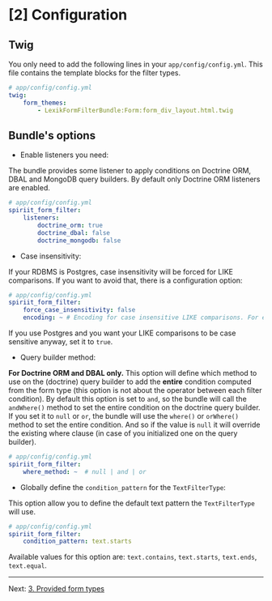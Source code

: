 [2] Configuration
=================

Twig
----

You only need to add the following lines in your `app/config/config.yml`. This file contains the template blocks for the filter types.

```yaml
# app/config/config.yml
twig:
    form_themes:
        - LexikFormFilterBundle:Form:form_div_layout.html.twig
```

Bundle's options
----------------

* Enable listeners you need:

The bundle provides some listener to apply conditions on Doctrine ORM, DBAL and MongoDB query builders.
By default only Doctrine ORM listeners are enabled.

```yaml
# app/config/config.yml
spiriit_form_filter:
    listeners:
        doctrine_orm: true
        doctrine_dbal: false
        doctrine_mongodb: false
```

* Case insensitivity:

If your RDBMS is Postgres, case insensitivity will be forced for LIKE comparisons.
If you want to avoid that, there is a configuration option:

```yaml
# app/config/config.yml
spiriit_form_filter:
    force_case_insensitivity: false
    encoding: ~ # Encoding for case insensitive LIKE comparisons. For example: UTF-8
```

If you use Postgres and you want your LIKE comparisons to be case sensitive
anyway, set it to `true`.

* Query builder method:

**For Doctrine ORM and DBAL only.**
This option will define which method to use on the (doctrine) query builder to add the **entire** condition computed from the form type (this option is not about the operator between each filter condition).
By default this option is set to `and`, so the bundle will call the `andWhere()` method to set the entire condition on the doctrine query builder.
If you set it to `null` or `or`, the bundle will use the `where()` or `orWhere()` method to set the entire condition.
And so if the value is `null` it will override the existing where clause (in case of you initialized one on the query builder).

```yaml
# app/config/config.yml
spiriit_form_filter:
    where_method: ~  # null | and | or
```

* Globally define the `condition_pattern` for the `TextFilterType`:

This option allow you to define the default text pattern the `TextFilterType` will use.

```yaml
# app/config/config.yml
spiriit_form_filter:
    condition_pattern: text.starts
```
Available values for this option are: `text.contains`, `text.starts`, `text.ends`, `text.equal`.

***

Next: [3. Provided form types](provided-types.md)
